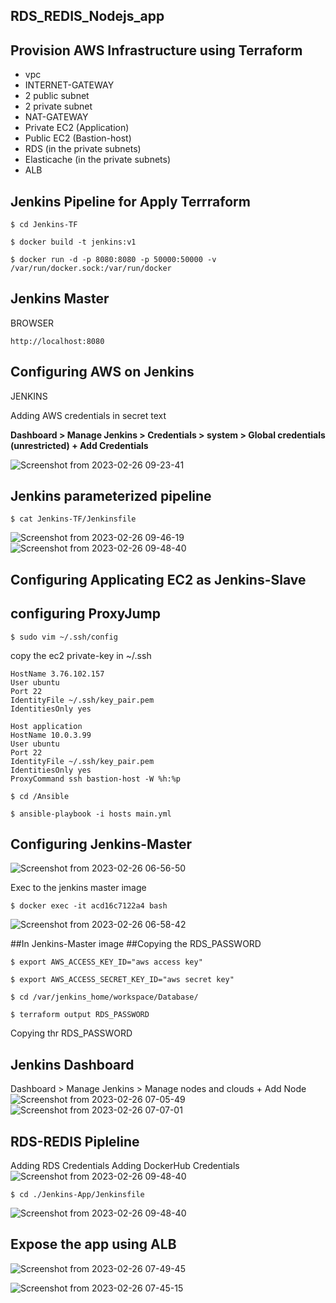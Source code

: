 ## <font size=”20”> **RDS_REDIS_Nodejs_app** </font>
## <font size=”20”> **Provision AWS Infrastructure using Terraform** </font>

- vpc
- INTERNET-GATEWAY
- 2 public subnet
- 2 private subnet
- NAT-GATEWAY
- Private EC2 (Application)
- Public EC2 (Bastion-host)
- RDS (in the private subnets)
- Elasticache (in the private subnets)
- ALB


## <font size=”20”> **Jenkins Pipeline for Apply Terrraform** </font>

```
$ cd Jenkins-TF
```
```
$ docker build -t jenkins:v1
```
```
$ docker run -d -p 8080:8080 -p 50000:50000 -v /var/run/docker.sock:/var/run/docker
```

## <front size="20"> **Jenkins Master** </front>

BROWSER
```
http://localhost:8080
```
## <front size="20"> **Configuring AWS on Jenkins** </front>
JENKINS

Adding AWS credentials in secret text 

  **Dashboard > Manage Jenkins > Credentials > system > Global credentials (unrestricted) + Add Credentials**
    
![Screenshot from 2023-02-26 09-23-41](https://user-images.githubusercontent.com/110065223/221398350-430af5e2-607b-449f-926b-662d456847c7.png)

## <front size="20"> **Jenkins parameterized pipeline** </front>
```
$ cat Jenkins-TF/Jenkinsfile
```
![Screenshot from 2023-02-26 09-46-19](https://user-images.githubusercontent.com/110065223/221398556-a7ad9b22-48cc-4c66-92b0-fccf0021ab8c.png)
![Screenshot from 2023-02-26 09-48-40](https://user-images.githubusercontent.com/110065223/221399412-0e26d83f-5785-494a-8e52-bc453495d5dd.png)

## <front size="20"> **Configuring Applicating EC2 as Jenkins-Slave** </front>
## configuring ProxyJump
```
$ sudo vim ~/.ssh/config
```
copy the ec2 private-key in ~/.ssh

```Host bastion-host
HostName 3.76.102.157
User ubuntu
Port 22
IdentityFile ~/.ssh/key_pair.pem
IdentitiesOnly yes

Host application
HostName 10.0.3.99
User ubuntu
Port 22
IdentityFile ~/.ssh/key_pair.pem
IdentitiesOnly yes
ProxyCommand ssh bastion-host -W %h:%p
```
```
$ cd /Ansible
```
```
$ ansible-playbook -i hosts main.yml
```
## <front size="20"> **Configuring Jenkins-Master** </front>
![Screenshot from 2023-02-26 06-56-50](https://user-images.githubusercontent.com/110065223/221399312-6530aa0f-5099-40ef-b630-89b345148b7c.png)

Exec to the jenkins master image 
```
$ docker exec -it acd16c7122a4 bash
```
![Screenshot from 2023-02-26 06-58-42](https://user-images.githubusercontent.com/110065223/221399321-4415e390-63e6-4413-a5b4-9a890cf45cc8.png)

##In Jenkins-Master image
##Copying the RDS_PASSWORD
```
$ export AWS_ACCESS_KEY_ID="aws access key"
```
```
$ export AWS_ACCESS_SECRET_KEY_ID="aws secret key"
```
```
$ cd /var/jenkins_home/workspace/Database/
```
```
$ terraform output RDS_PASSWORD
```
Copying thr RDS_PASSWORD

## <front size="20"> **Jenkins Dashboard** </front>
Dashboard > Manage Jenkins > Manage nodes and clouds  + Add Node
![Screenshot from 2023-02-26 07-05-49](https://user-images.githubusercontent.com/110065223/221399208-7336bdda-9953-40e1-a0fc-aa3078ae9a1b.png)
![Screenshot from 2023-02-26 07-07-01](https://user-images.githubusercontent.com/110065223/221399343-639590e2-d9a7-48b3-80aa-3e7b4c9cf21d.png)

## <front size="20"> **RDS-REDIS Pipleline** </front>
Adding RDS Credentials 
Adding DockerHub Credentials
![Screenshot from 2023-02-26 09-48-40](https://user-images.githubusercontent.com/110065223/221400081-60881610-a95c-497e-ba91-8b4fe58e6da0.png)

```
$ cd ./Jenkins-App/Jenkinsfile
```
![Screenshot from 2023-02-26 09-48-40](https://user-images.githubusercontent.com/110065223/221400160-7ca1edcd-ea3c-45e8-a3df-be1267be7e04.png)

## <front size="20"> **Expose the app using ALB** </front>

![Screenshot from 2023-02-26 07-49-45](https://user-images.githubusercontent.com/110065223/221400209-e51e27f2-56eb-40f6-9b38-35bb5db1967f.png)

![Screenshot from 2023-02-26 07-45-15](https://user-images.githubusercontent.com/110065223/221400210-26d4a21c-7ed2-484c-8334-0cd7b67a8b08.png)



